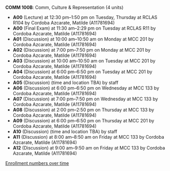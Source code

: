 **COMM 100B**: Comm, Culture & Representation (4 units)

- **A00** (Lecture) at 12:30 pm–1:50 pm on Tuesday, Thursday at RCLAS R104 by Cordoba Azcarate, Matilde (A11781694)
- **A00** (Final Exam) at 11:30 am–2:29 pm on Tuesday at RCLAS R11 by Cordoba Azcarate, Matilde (A11781694)
- **A01** (Discussion) at 10:00 am–10:50 am on Monday at MCC 201 by Cordoba Azcarate, Matilde (A11781694)
- **A02** (Discussion) at 7:00 pm–7:50 pm on Monday at MCC 201 by Cordoba Azcarate, Matilde (A11781694)
- **A03** (Discussion) at 10:00 am–10:50 am on Tuesday at MCC 201 by Cordoba Azcarate, Matilde (A11781694)
- **A04** (Discussion) at 6:00 pm–6:50 pm on Tuesday at MCC 201 by Cordoba Azcarate, Matilde (A11781694)
- **A05** (Discussion) (time and location TBA) by staff
- **A06** (Discussion) at 6:00 pm–6:50 pm on Wednesday at MCC 133 by Cordoba Azcarate, Matilde (A11781694)
- **A07** (Discussion) at 7:00 pm–7:50 pm on Wednesday at MCC 133 by Cordoba Azcarate, Matilde (A11781694)
- **A08** (Discussion) at 2:00 pm–2:50 pm on Thursday at MCC 133 by Cordoba Azcarate, Matilde (A11781694)
- **A09** (Discussion) at 6:00 pm–6:50 pm on Thursday at MCC 201 by Cordoba Azcarate, Matilde (A11781694)
- **A10** (Discussion) (time and location TBA) by staff
- **A11** (Discussion) at 8:00 am–8:50 am on Friday at MCC 133 by Cordoba Azcarate, Matilde (A11781694)
- **A12** (Discussion) at 9:00 am–9:50 am on Friday at MCC 133 by Cordoba Azcarate, Matilde (A11781694)

[Enrollment numbers over time](./COMM100B.tsv)
